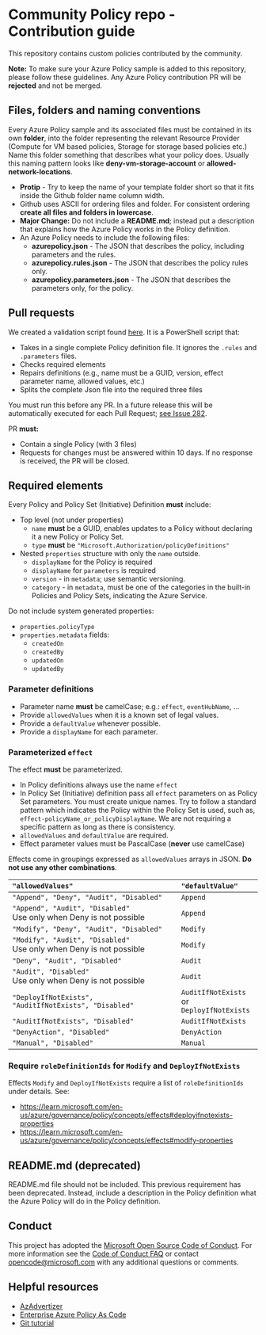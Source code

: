 # Community Policy repo - Contribution guide

This repository contains custom policies contributed by the community.

**Note:** To make sure your Azure Policy sample is added to this repository, please follow these guidelines. Any Azure Policy contribution PR will be **rejected** and not be merged.

## Files, folders and naming conventions

Every Azure Policy sample and its associated files must be contained in its own **folder**, into the folder representing the relevant Resource Provider (Compute for VM based policies, Storage for storage based policies etc.) Name this folder something that describes what your policy does. Usually this naming pattern looks like **deny-vm-storage-account** or **allowed-network-locations**.

- **Protip** - Try to keep the name of your template folder short so that it fits inside the Github folder name column width.
- Github uses ASCII for ordering files and folder. For consistent ordering **create all files and folders in lowercase**.
- **Major Change:** Do not include a **README.md**; instead put a description that explains how the Azure Policy works in the Policy definition.
- An Azure Policy needs to include the following files:
  - **azurepolicy.json** - The JSON that describes the policy, including parameters and the rules.
  - **azurepolicy.rules.json** - The JSON that describes the policy rules only.
  - **azurepolicy.parameters.json** - The JSON that describes the parameters only, for the policy.

## Pull requests

We created a validation script found [here](Format-PolicyDefinitionFile.ps1). It is a PowerShell script that:

- Takes in a single complete Policy definition file. It ignores the `.rules` and `.parameters` files.
- Checks required elements
- Repairs definitions (e.g., name must be a GUID, version, effect parameter name, allowed values, etc.)
- Splits the complete Json file into the required three files

You must run this before any PR. In a future release this will be automatically executed for each Pull Request; [see Issue 282](https://github.com/Azure/Community-Policy/issues/282).

PR **must:**

- Contain a single Policy (with 3 files)
- Requests for changes must be answered within 10 days. If no response is received, the PR will be closed.

## Required elements

Every Policy and Policy Set (Initiative) Definition **must** include:

- Top level (not under properties)
  - `name` **must** be a GUID, enables updates to a Policy without declaring it a new Policy or Policy Set.
  - `type` **must** be `"Microsoft.Authorization/policyDefinitions"`
- Nested `properties` structure with only the `name` outside.
  - `displayName` for the Policy is required
  - `displayName` for `parameters` is required
  - `version` - in `metadata`; use semantic versioning.
  - `category` - in `metadata`, must be one of the categories in the built-in Policies and Policy Sets, indicating the Azure Service.

Do not include system generated properties:

- `properties.policyType`
- `properties.metadata` fields:
  - `createdOn`
  - `createdBy`
  - `updatedOn`
  - `updatedBy`

### Parameter definitions

- Parameter name **must** be camelCase; e.g.: `effect`, `eventHubName`, ...
- Provide `allowedValues` when it is a known set of legal values.
- Provide a `defaultValue` whenever possible.
- Provide a `displayName` for each parameter.

### Parameterized `effect`

The effect **must** be parameterized.

- In Policy definitions always use the name `effect`
- In Policy Set (Initiative) definition pass all `effect` parameters on as Policy Set parameters. You must create unique names. Try to follow a standard pattern which indicates the Policy within the Policy Set is used, such as, `effect-policyName_or_policyDisplayName`. We are not requiring a specific pattern as long as there is consistency.
- `allowedValues` and `defaultValue` are required.
- Effect parameter values must be PascalCase (**never** use camelCase)

Effects come in groupings expressed as `allowedValues` arrays in JSON. **Do not use any other combinations**.

| `"allowedValues"`                                                        | `"defaultValue"`                                |
| :----------------------------------------------------------------------- | :---------------------------------------------- |
| `"Append", "Deny", "Audit", "Disabled"`                                  | `Append`                                        |
| `"Append", "Audit", "Disabled"` <br/> Use only when Deny is not possible | `Append`                                        |
| `"Modify", "Deny", "Audit", "Disabled"`                                  | `Modify`                                        |
| `"Modify", "Audit", "Disabled"` <br/> Use only when Deny is not possible | `Modify`                                        |
| `"Deny", "Audit", "Disabled"`                                            | `Audit`                                         |
| `"Audit", "Disabled"` <br/> Use only when Deny is not possible           | `Audit`                                         |
| `"DeployIfNotExists", "AuditIfNotExists", "Disabled"`                    | `AuditIfNotExists` or <br/> `DeployIfNotExists` |
| `"AuditIfNotExists", "Disabled"`                                         | `AuditIfNotExists`                              |
| `"DenyAction", "Disabled"`                                               | `DenyAction`                                    |
| `"Manual", "Disabled"`                                                   | `Manual`                                        |

### Require `roleDefinitionIds` for `Modify` and `DeployIfNotExists`

Effects `Modify` and `DeployIfNotExists` require a list of `roleDefinitionIds` under details. See:

- <https://learn.microsoft.com/en-us/azure/governance/policy/concepts/effects#deployifnotexists-properties>
- <https://learn.microsoft.com/en-us/azure/governance/policy/concepts/effects#modify-properties>

## README.md (deprecated)

README.md file should not be included. This previous requirement has been deprecated. Instead, include a description in the Policy definition what the Azure Policy will do in the Policy definition.

## Conduct

This project has adopted the [Microsoft Open Source Code of Conduct](https://opensource.microsoft.com/codeofconduct/). For more information see the [Code of Conduct FAQ](https://opensource.microsoft.com/codeofconduct/faq/) or contact [opencode@microsoft.com](mailto:opencode@microsoft.com) with any additional questions or comments.

## Helpful resources

- [AzAdvertizer](https://www.azadvertizer.net/index.html)
- [Enterprise Azure Policy As Code](https://aka.ms/epac)
- [Git tutorial](https://guides.github.com/activities/hello-world/)
